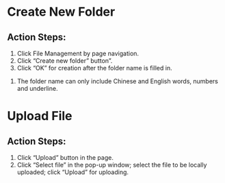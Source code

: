 # Create New Folder

## Action Steps:
1. Click File Management by page navigation.
2. Click “Create new folder” button”.
3. Click “OK” for creation after the folder name is filled in.
1) The folder name can only include Chinese and English words, numbers and underline.


# Upload File

## Action Steps:
1. Click “Upload” button in the page.
2. Click “Select file” in the pop-up window; select the file to be locally uploaded; click “Upload” for uploading.
